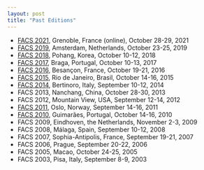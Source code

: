 ```yaml
---
layout: post
title: "Past Editions"
---
```


- [FACS 2021](https://facs2021.inria.fr/), Grenoble, France (online), October 28-29, 2021
- [FACS 2019](http://facs2019.org/), Amsterdam, Netherlands, October 23-25, 2019
- [FACS 2018](http://sevlab.postech.ac.kr/facs18/), Pohang, Korea, October 10-12, 2018
- [FACS 2017](http://facs2017.di.uminho.pt/), Braga, Portugal, October 10-13, 2017
- [FACS 2016](http://events.femto-st.fr/facs2016/), Besançon, France, October 19-21, 2016
- [FACS 2015](http://facs2015.ic.uff.br/), Rio de Janeiro, Brasil, October 14-16, 2015
- [FACS 2014](http://facs2014.cs.unibo.it/index.html), Bertinoro, Italy, September 10-12, 2014
- FACS 2013, Nanchang, China, October 28-30, 2013
- FACS 2012, Mountain View, USA, September 12-14, 2012
- [FACS 2011](http://facs2011.ifi.uio.no/), Oslo, Norway, September 14-16, 2011
- [FACS 2010](http://www4.di.uminho.pt/facs2010/), Guimarães, Portugal, October 14-16, 2010
- FACS 2009, Eindhoven, the Netherlands, November 2-3, 2009
- FACS 2008, Málaga, Spain, September 10-12, 2008
- FACS 2007, Sophia-Antipolis, France, September 19-21, 2007
- FACS 2006, Prague, September 20-22, 2006
- FACS 2005, Macao, October 24-25, 2005
- FACS 2003, Pisa, Italy, September 8-9, 2003
